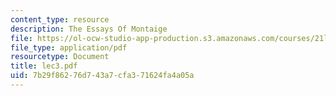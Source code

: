 ```yaml
---
content_type: resource
description: The Essays Of Montaige
file: https://ol-ocw-studio-app-production.s3.amazonaws.com/courses/21l-002-2-foundations-of-western-culture-ii-renaissance-to-modernity-spring-2003/7b29f86276d743a7cfa371624fa4a05a_lec3.pdf
file_type: application/pdf
resourcetype: Document
title: lec3.pdf
uid: 7b29f862-76d7-43a7-cfa3-71624fa4a05a
---
```


